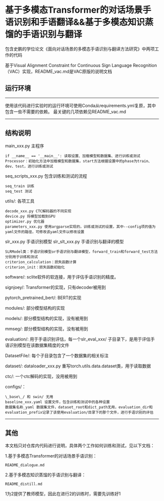 # 基于多模态Transformer的对话场景手语识别和手语翻译&&基于多模态知识蒸馏的手语识别与翻译
包含史鹏的学位论文《面向对话场景的多模态手语识别与翻译方法研究》中两项工作的代码

基于Visual Alignment Constraint for Continuous Sign Language Recognition（VAC）实现，README_vac.md是VAC原版的说明文档

## 运行环境
---
使用该代码进行实验时的运行环境可使用Conda从requirements.yml复原，其中包含一些不需要的依赖。
最关键的几项依赖见README_vac.md


---
## 结构说明
main_xxx.py 主程序

    if __name__ == '__main__': 读取设置、加载模型和数据集、进行训练或测试
    Processor：初始化方法中加载模型和数据集，start方法根据设置中的phase为train、dev、test，进行训练或测试

seq_scripts_xxx.py 包含训练和测试的流程 

    seq_train 训练
    seq_test 测试
    
utils/: 各项工具

    decode_xxx.py CTC解码器的不同实现
    device.py 将模型加载到GPU
    optimizer.py 优化器
    parameters_xxx.py 使用argparse实现的，训练或测试的设置，其中--config项的值为yaml文件的路径，可修改该yaml文件以修改设置

slr_xxx.py 手语识别模型 slr_slt_xxx.py 手语识别与翻译的模型

    SLRModel类：手语识别模型or手语识别与翻译模型，forward_train和forward_test方法分别用于训练和测试
    criterion_calculation：损失函数计算
    criterion_init：损失函数初始化

software/: sclite软件的软连接，用于评估手语识别的精度。

signjoey/: Transformer的实现，只有decoder被用到

pytorch_pretrained_bert/: BERT的实现

modules/: 部分模型结构的实现

models/: 部分模型结构的实现，没有被用到

mmseg/: 部分模型结构的实现，没有被用到

evaluation/: 用于手语识别评估，每一个slr_eval_xxx/ 子目录下，是用于评估手语识别模型在该数据集精度的文件

DatasetFile/: 每个子目录包含了一个数据集的相关标注

dataset/: dataloader_xxx.py 重写torch.utils.data.dataset类，用于读取数据

ctc/: 一个ctc解码的实现，没用被用到

configs/：
    
    \_base\_/ 和 swin/ 无用
    baseline_xxx.yaml 设置文件，包含训练和测试中的各种设置
    数据集名称_yaml 数据集文件，dataset_root和dict_path无用，evaluation_dir和evaluation_prefix记录了该使用evaluation/目录下的那个文件，进行手语识别的评估


---
## 其他
本文档只对仓库内代码进行说明，具体两个工作如何训练和测试，见以下文档：

1.基于多模态Transformer的对话场景手语识别：

    README_dialogue.md

2.基于多模态知识蒸馏的手语识别与翻译：

    README_distill.md

1为2提供了教师模型，因此在进行2的训练时，需要先训练好1
